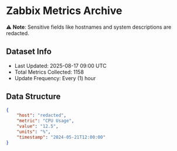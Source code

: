 # Zabbix Metrics Archive

⚠️ **Note**: Sensitive fields like hostnames and system descriptions are redacted.

## Dataset Info
- Last Updated: 2025-08-17 09:00 UTC
- Total Metrics Collected: 1158
- Update Frequency: Every (1) hour

## Data Structure
```json
{
    "host": "redacted",
    "metric": "CPU Usage",
    "value": "12.5",
    "units": "%",
    "timestamp": "2024-05-21T12:00:00"
}
```
